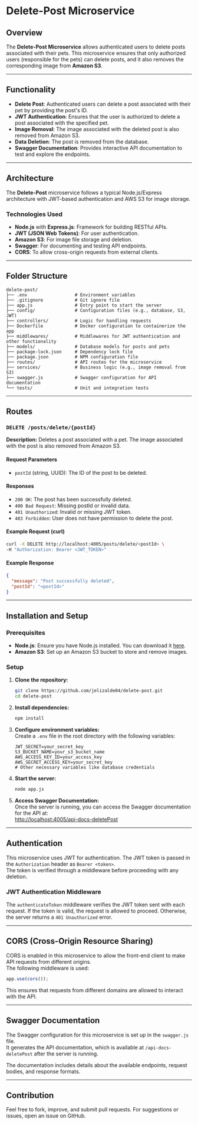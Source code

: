 # Delete-Post Microservice

## Overview

The **Delete-Post Microservice** allows authenticated users to delete posts associated with their pets. This microservice ensures that only authorized users (responsible for the pets) can delete posts, and it also removes the corresponding image from **Amazon S3**.

---

## Functionality

- **Delete Post**: Authenticated users can delete a post associated with their pet by providing the post's ID.
- **JWT Authentication**: Ensures that the user is authorized to delete a post associated with the specified pet.
- **Image Removal**: The image associated with the deleted post is also removed from Amazon S3.
- **Data Deletion**: The post is removed from the database.
- **Swagger Documentation**: Provides interactive API documentation to test and explore the endpoints.

---

## Architecture

The **Delete-Post** microservice follows a typical Node.js/Express architecture with JWT-based authentication and AWS S3 for image storage.

### Technologies Used

- **Node.js** with **Express.js**: Framework for building RESTful APIs.
- **JWT (JSON Web Tokens)**: For user authentication.
- **Amazon S3**: For image file storage and deletion.
- **Swagger**: For documenting and testing API endpoints.
- **CORS**: To allow cross-origin requests from external clients.

---

## Folder Structure

```plaintext
delete-post/
├── .env                  # Environment variables
├── .gitignore            # Git ignore file
├── app.js                # Entry point to start the server
├── config/               # Configuration files (e.g., database, S3, JWT)
├── controllers/          # Logic for handling requests
├── Dockerfile            # Docker configuration to containerize the app
├── middlewares/          # Middlewares for JWT authentication and other functionality
├── models/               # Database models for posts and pets
├── package-lock.json     # Dependency lock file
├── package.json          # NPM configuration file
├── routes/               # API routes for the microservice
├── services/             # Business logic (e.g., image removal from S3)
├── swagger.js            # Swagger configuration for API documentation
└── tests/                # Unit and integration tests
```

---

## Routes

### `DELETE /posts/delete/{postId}`

**Description:** Deletes a post associated with a pet. The image associated with the post is also removed from Amazon S3.

#### Request Parameters

- `postId` (string, UUID): The ID of the post to be deleted.

#### Responses

- `200 OK`: The post has been successfully deleted.
- `400 Bad Request`: Missing postId or invalid data.
- `401 Unauthorized`: Invalid or missing JWT token.
- `403 Forbidden`: User does not have permission to delete the post.

#### Example Request (curl)

```bash
curl -X DELETE http://localhost:4005/posts/delete/<postId> \
-H "Authorization: Bearer <JWT_TOKEN>"
```

#### Example Response

```json
{
  "message": "Post successfully deleted",
  "postId": "<postId>"
}
```

---

## Installation and Setup

### Prerequisites

- **Node.js**: Ensure you have Node.js installed. You can download it [here](https://nodejs.org/).
- **Amazon S3**: Set up an Amazon S3 bucket to store and remove images.

### Setup

1. **Clone the repository:**
   ```bash
   git clone https://github.com/jelizalde04/delete-post.git
   cd delete-post
   ```

2. **Install dependencies:**
   ```bash
   npm install
   ```

3. **Configure environment variables:**  
   Create a `.env` file in the root directory with the following variables:
   ```
   JWT_SECRET=your_secret_key
   S3_BUCKET_NAME=your_s3_bucket_name
   AWS_ACCESS_KEY_ID=your_access_key
   AWS_SECRET_ACCESS_KEY=your_secret_key
   # Other necessary variables like database credentials
   ```

4. **Start the server:**
   ```bash
   node app.js
   ```

5. **Access Swagger Documentation:**  
   Once the server is running, you can access the Swagger documentation for the API at:  
   [http://localhost:4005/api-docs-deletePost](http://localhost:4005/api-docs-deletePost)

---

## Authentication

This microservice uses JWT for authentication. The JWT token is passed in the `Authorization` header as `Bearer <token>`.  
The token is verified through a middleware before proceeding with any deletion.

### JWT Authentication Middleware

The `authenticateToken` middleware verifies the JWT token sent with each request. If the token is valid, the request is allowed to proceed. Otherwise, the server returns a `401 Unauthorized` error.

---

## CORS (Cross-Origin Resource Sharing)

CORS is enabled in this microservice to allow the front-end client to make API requests from different origins.  
The following middleware is used:

```javascript
app.use(cors());
```

This ensures that requests from different domains are allowed to interact with the API.

---

## Swagger Documentation

The Swagger configuration for this microservice is set up in the `swagger.js` file.  
It generates the API documentation, which is available at `/api-docs-deletePost` after the server is running.

The documentation includes details about the available endpoints, request bodies, and response formats.

---

## Contribution

Feel free to fork, improve, and submit pull requests. For suggestions or issues, open an issue on GitHub.